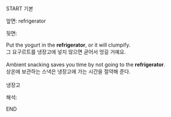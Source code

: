 START
기본

앞면:
refrigerator


뒷면:
<div>Put the yogurt in the <strong>refrigerator</strong>, or it will clumpify. </div><div><div>그 요구르트를 냉장고에 넣지 않으면 굳어서 엉길 거예요.</div></div><div><br></div><div><div>Ambient snacking saves you time by not going to the <strong>refrigerator</strong>. </div><div><div>상온에 보관하는 스낵은 냉장고에 가는 시간을 절약해 준다.</div></div></div><div><br></div><div>냉장고</div>


해석:
<!--ID: 1746614454539-->
END